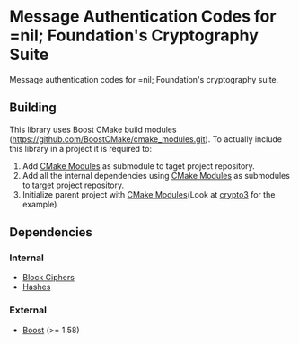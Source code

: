 # Message Authentication Codes for =nil; Foundation's Cryptography Suite

Message authentication codes for =nil; Foundation's cryptography suite.

## Building

This library uses Boost CMake build modules (https://github.com/BoostCMake/cmake_modules.git). To actually include this
library in a project it is required to:

1. Add [CMake Modules](https://github.com/BoostCMake/cmake_modules.git) as submodule to taget project repository.
2. Add all the internal dependencies using [CMake Modules](https://github.com/BoostCMake/cmake_modules.git) as
   submodules to target project repository.
3. Initialize parent project with [CMake Modules](https://github.com/BoostCMake/cmake_modules.git)(Look
   at [crypto3](https://github.com/nilfoundation/crypto3.git) for the example)

## Dependencies

### Internal

* [Block Ciphers](https://github.com/nilfoundation/block.git)
* [Hashes](https://github.com/nilfoundation/hash.git)

### External

* [Boost](https://boost.org) (>= 1.58)
